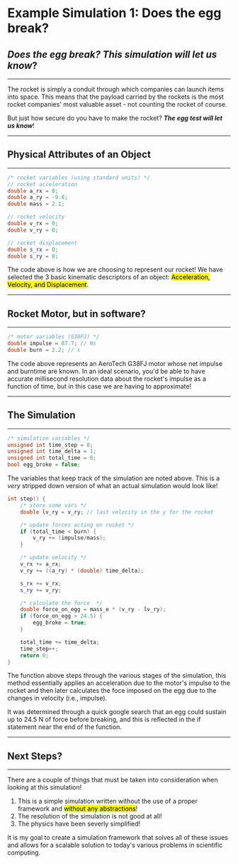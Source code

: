 # Example Simulation 1: Does the egg break?
## *Does the egg break? This simulation will let us know*?
***
The rocket is simply a conduit through which companies can launch items into space. This means that the payload carried by the rockets is the most rocket companies' most valuable asset - not counting the rocket of course.

But just how secure do you have to make the rocket? ***The egg test will let us know***!

***
## Physical Attributes of an Object
***
``` c++
/* rocket variables (using standard units) */
// rocket acceleration
double a_rx = 0;
double a_ry = -9.8;
double mass = 2.1;

// rocket velocity
double v_rx = 0;
double v_ry = 0;

// rocket displacement
double s_rx = 0;
double s_ry = 0;
```
The code above is how we are choosing to represent our rocket! We have selected the 3 basic kinematic descriptors of an object: <mark>Acceleration, Velocity, and Displacement</mark>.

***
## Rocket Motor, but in software?
***
``` c++
/* motor variables (G38FJ) */
double impulse = 87.7; // Ns
double burn = 2.2; // s
```
The code above represents an AeroTech G38FJ motor whose net impulse and burntime are known. In an ideal scenario, you'd be able to have accurate millisecond resolution data about the rocket's impulse as a function of time, but in this case we are having to approximate!
***
## The Simulation
***
```C++
/* simulation variables */
unsigned int time_step = 0;
unsigned int time_delta = 1;
unsigned int total_time = 0;
bool egg_broke = false;
```
The variables that keep track of the simulation are noted above. This is a <em>very</em> stripped down version of what an actual simulation would look like! 
```C++
int step() {
    /* store some vars */
    double lv_ry = v_ry; // last velocity in the y for the rocket

    /* update forces acting on rocket */
    if (total_time < burn) {
        v_ry += (impulse/mass);
    }

    /* update velocity */
    v_rx += a_rx;
    v_ry += ((a_ry) * (double) time_delta);

    s_rx += v_rx;
    s_ry += v_ry;

    /* calculate the force  */
    double force_on_egg = mass_e * (v_ry - lv_ry);
    if (force_on_egg > 24.5) {
        egg_broke = true;
    }

    total_time += time_delta;
    time_step++;
    return 0;
}
```
The function above steps through the various stages of the simulation, this method essentially applies an acceleration due to the motor's impulse to the rocket and then later calculates the foce imposed on the egg due to the changes in velocity (i.e., impulse). 

It was determined through a quick google search that an egg could sustain up to 24.5 N of force before breaking, and this is reflected in the if statement near the end of the function.
***
## Next Steps?
***
There are a couple of things that must be taken into consideration when looking at this simulation! 
1. This is a simple simulation written without the use of a proper framework and <mark>without any abstractions</mark>!
2. The resolution of the simulation is not good at all! 
3. The physics have been severly simplified!

It is my goal to create a simulation framework that solves all of these issues and allows for a scalable solution to today's various problems in scientific computing.